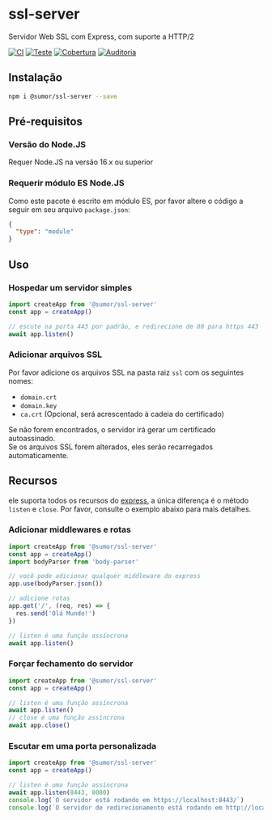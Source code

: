 # ssl-server

Servidor Web SSL com Express, com suporte a HTTP/2

[![CI](https://github.com/sumor-cloud/ssl-server/actions/workflows/ci.yml/badge.svg)](https://github.com/sumor-cloud/ssl-server/actions/workflows/ci.yml)
[![Teste](https://github.com/sumor-cloud/ssl-server/actions/workflows/ut.yml/badge.svg)](https://github.com/sumor-cloud/ssl-server/actions/workflows/ut.yml)
[![Cobertura](https://github.com/sumor-cloud/ssl-server/actions/workflows/coverage.yml/badge.svg)](https://github.com/sumor-cloud/ssl-server/actions/workflows/coverage.yml)
[![Auditoria](https://github.com/sumor-cloud/ssl-server/actions/workflows/audit.yml/badge.svg)](https://github.com/sumor-cloud/ssl-server/actions/workflows/audit.yml)

## Instalação

```bash
npm i @sumor/ssl-server --save
```

## Pré-requisitos

### Versão do Node.JS

Requer Node.JS na versão 16.x ou superior

### Requerir módulo ES Node.JS

Como este pacote é escrito em módulo ES, por favor altere o código a seguir em seu arquivo `package.json`:

```json
{
  "type": "module"
}
```

## Uso

### Hospedar um servidor simples

```javascript
import createApp from '@sumor/ssl-server'
const app = createApp()

// escute na porta 443 por padrão, e redirecione de 80 para https 443
await app.listen()
```

### Adicionar arquivos SSL

Por favor adicione os arquivos SSL na pasta raiz `ssl` com os seguintes nomes:

- `domain.crt`
- `domain.key`
- `ca.crt` (Opcional, será acrescentado à cadeia do certificado)

Se não forem encontrados, o servidor irá gerar um certificado autoassinado.  
Se os arquivos SSL forem alterados, eles serão recarregados automaticamente.

## Recursos

ele suporta todos os recursos do [express](https://www.npmjs.com/package/express), a única diferença é o método `listen` e `close`. Por favor, consulte o exemplo abaixo para mais detalhes.

### Adicionar middlewares e rotas

```javascript
import createApp from '@sumor/ssl-server'
const app = createApp()
import bodyParser from 'body-parser'

// você pode adicionar qualquer middleware do express
app.use(bodyParser.json())

// adicione rotas
app.get('/', (req, res) => {
  res.send('Olá Mundo!')
})

// listen é uma função assíncrona
await app.listen()
```

### Forçar fechamento do servidor

```javascript
import createApp from '@sumor/ssl-server'
const app = createApp()

// listen é uma função assíncrona
await app.listen()
// close é uma função assíncrona
await app.close()
```

### Escutar em uma porta personalizada

```javascript
import createApp from '@sumor/ssl-server'
const app = createApp()

// listen é uma função assíncrona
await app.listen(8443, 8080)
console.log(`O servidor está rodando em https://localhost:8443/`)
console.log(`O servidor de redirecionamento está rodando em http://localhost:8080/`)
```
